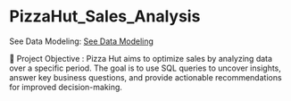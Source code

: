 # PizzaHut_Sales_Analysis

See Data Modeling: [See Data Modeling](Pizzahut_schema.png)

🎯 Project Objective : 
Pizza Hut aims to optimize sales by analyzing data over a specific period. The goal is to use SQL queries to uncover insights, answer key business questions, and provide actionable recommendations for improved decision-making.
